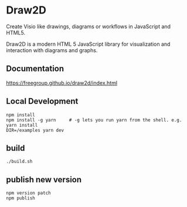 # Draw2D
Create Visio like drawings, diagrams or workflows in JavaScript and HTML5.

Draw2D is a modern HTML 5 JavaScript library for visualization and interaction with 
diagrams and graphs.


## Documentation

https://freegroup.github.io/draw2d/index.html

## Local Development
``` 
npm install
npm install -g yarn     # -g lets you run yarn from the shell. e.g. yarn install
DIR=/examples yarn dev

```

## build
``` 
./build.sh
```

## publish new version
``` 
npm version patch
npm publish
```

